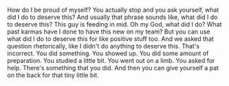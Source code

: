  How do I be proud of myself? You actually stop and you ask yourself, what did I do to deserve this? And usually that phrase sounds like, what did I do to deserve this? This guy is feeding in mid. Oh my God, what did I do? What past karmas have I done to have this new on my team? But you can use what did I do to deserve this for like positive stuff too. And we asked that question rhetorically, like I didn't do anything to deserve this. That's incorrect. You did something. You showed up. You did some amount of preparation. You studied a little bit. You went out on a limb. You asked for help. There's something that you did. And then you can give yourself a pat on the back for that tiny little bit.